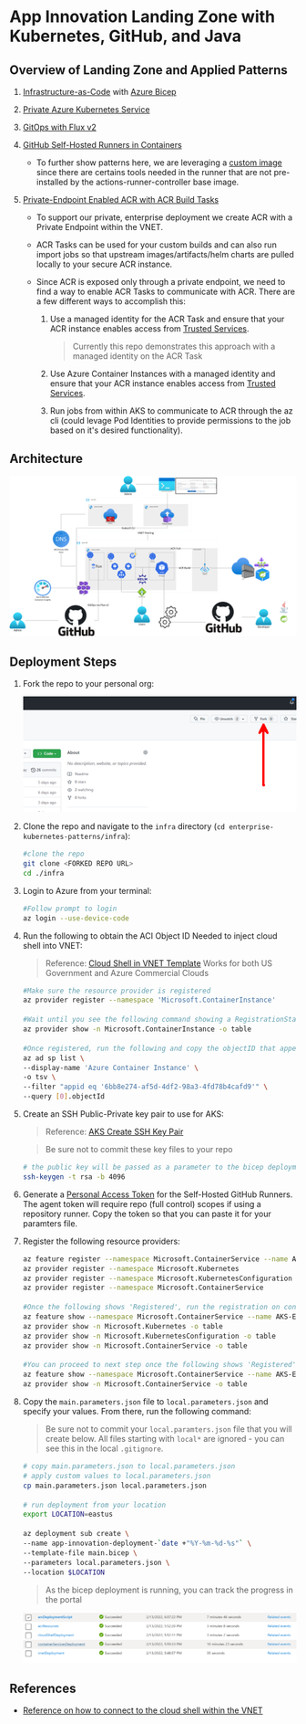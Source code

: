 # App Innovation Landing Zone with Kubernetes, GitHub, and Java

## Overview of Landing Zone and Applied Patterns

1. [Infrastructure-as-Code](https://docs.microsoft.com/en-us/devops/deliver/what-is-infrastructure-as-code) with [Azure Bicep](https://github.com/Azure/bicep)

2. [Private Azure Kubernetes Service](https://docs.microsoft.com/en-us/azure/aks/private-clusters)

3. [GitOps with Flux v2](https://docs.microsoft.com/en-us/azure/azure-arc/kubernetes/conceptual-gitops-flux2)

4. [GitHub Self-Hosted Runners in Containers](https://github.com/actions-runner-controller/actions-runner-controller)

    - To further show patterns here, we are leveraging a [custom image](./gitops/github-runner/Dockerfile) since there are certains tools needed in the runner that are not pre-installed by the actions-runner-controller base image.

5. [Private-Endpoint Enabled ACR with ACR Build Tasks](https://docs.microsoft.com/en-us/azure/container-registry/container-registry-tasks-overview)

    - To support our private, enterprise deployment we create ACR with a Private Endpoint within the VNET.

    - ACR Tasks can be used for your custom builds and can also run import jobs so that upstream images/artifacts/helm charts are pulled locally to your secure ACR instance.
    
    - Since ACR is exposed only through a private endpoint, we need to find a way to enable ACR Tasks to communicate with ACR. There are a few different ways to accomplish this:

        1. Use a managed identity for the ACR Task and ensure that your ACR instance enables access from [Trusted Services](https://docs.microsoft.com/en-us/azure/container-registry/allow-access-trusted-services#trusted-services).

            > Currently this repo demonstrates this approach with a managed identity on the ACR Task

        2. Use Azure Container Instances with a managed identity and ensure that your ACR instance enables access from [Trusted Services](https://docs.microsoft.com/en-us/azure/container-registry/allow-access-trusted-services#trusted-services).

        3. Run jobs from within AKS to communicate to ACR through the az cli (could levage Pod Identities to provide permissions to the job based on it's desired functionality).

## Architecture

![app-innovation-landing-zone-architecture](./assets/app-innovation-landing-zone-architecture.png)

## Deployment Steps

1. Fork the repo to your personal org:

    ![fork-repo](./assets/fork-repo.png)

2. Clone the repo and navigate to the `infra` directory (`cd enterprise-kubernetes-patterns/infra`):

    ```bash
    #clone the repo
    git clone <FORKED REPO URL>
    cd ./infra
    ```

3. Login to Azure from your terminal:

    ```bash
    #Follow prompt to login
    az login --use-device-code
    ```

4. Run the following to obtain the ACI Object ID Needed to inject cloud shell into VNET:

    > Reference: [Cloud Shell in VNET Template](https://azure.microsoft.com/en-us/resources/templates/cloud-shell-vnet/)
    > Works for both US Government and Azure Commercial Clouds

    ```bash
    #Make sure the resource provider is registered
    az provider register --namespace 'Microsoft.ContainerInstance'

    #Wait until you see the following command showing a RegistrationState of 'Registered'
    az provider show -n Microsoft.ContainerInstance -o table

    #Once registered, run the following and copy the objectID that appears as output
    az ad sp list \
    --display-name 'Azure Container Instance' \
    -o tsv \
    --filter "appid eq '6bb8e274-af5d-4df2-98a3-4fd78b4cafd9'" \
    --query [0].objectId
    ```

5. Create an SSH Public-Private key pair to use for AKS:

    > Reference: [AKS Create SSH Key Pair](https://docs.microsoft.com/en-us/azure/aks/kubernetes-walkthrough-rm-template#create-an-ssh-key-pair)

    > Be sure not to commit these key files to your repo

    ```bash
    # the public key will be passed as a parameter to the bicep deployment
    ssh-keygen -t rsa -b 4096
    ```

6. Generate a [Personal Access Token](https://docs.github.com/en/authentication/keeping-your-account-and-data-secure/creating-a-personal-access-token) for the Self-Hosted GitHub Runners. The agent token will require repo (full control) scopes if using a repository runner. Copy the token so that you can paste it for your paramters file.

7. Register the following resource providers:

    ```bash
    az feature register --namespace Microsoft.ContainerService --name AKS-ExtensionManager
    az provider register --namespace Microsoft.Kubernetes
    az provider register --namespace Microsoft.KubernetesConfiguration
    az provider register --namespace Microsoft.ContainerService

    #Once the following shows 'Registered', run the registration on containerservice to propogate change
    az feature show --namespace Microsoft.ContainerService --name AKS-ExtensionManager
    az provider show -n Microsoft.Kubernetes -o table
    az provider show -n Microsoft.KubernetesConfiguration -o table
    az provider show -n Microsoft.ContainerService -o table

    #You can proceed to next step once the following shows 'Registered'
    az feature show --namespace Microsoft.ContainerService --name AKS-ExtensionManager
    az provider show -n Microsoft.ContainerService -o table
    ```

8. Copy the `main.parameters.json` file to `local.parameters.json` and specify your values. From there, run the following command:

    > Be sure not to commit your `local.paramters.json` file that you will create below. All files starting with `local*` are ignored - you can see this in the local `.gitignore`.

    ```bash
    # copy main.parameters.json to local.parameters.json
    # apply custom values to local.parameters.json
    cp main.parameters.json local.parameters.json

    # run deployment from your location
    export LOCATION=eastus

    az deployment sub create \
    --name app-innovation-deployment-`date +"%Y-%m-%d-%s"` \
    --template-file main.bicep \
    --parameters local.parameters.json \
    --location $LOCATION
    ```

    > As the bicep deployment is running, you can track the progress in the portal

    ![bicep-deployments-rg-scope-azure-portal](./assets/deployment-list-portal.png)

## References

* [Reference on how to connect to the cloud shell within the VNET](https://docs.microsoft.com/en-us/azure/cloud-shell/private-vnet#configuring-cloud-shell-to-use-a-virtual-network)